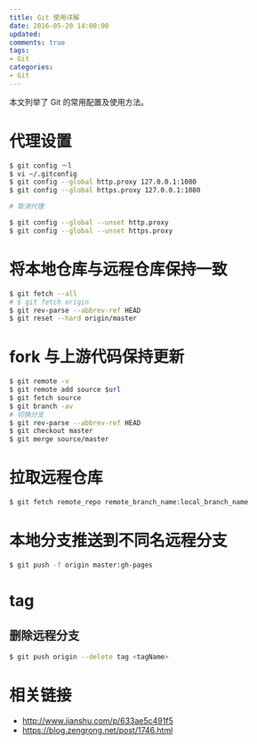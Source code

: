 ```yaml
---
title: Git 使用详解
date: 2016-05-20 14:00:00
updated:
comments: true
tags:
- Git
categories:
- Git
---
```


本文列举了 Git 的常用配置及使用方法。

<!--more-->

# 代理设置

```bash
$ git config －l
$ vi ~/.gitconfig
$ git config --global http.proxy 127.0.0.1:1080
$ git config --global https.proxy 127.0.0.1:1080

# 取消代理

$ git config --global --unset http.proxy
$ git config --global --unset https.proxy
```

# 将本地仓库与远程仓库保持一致

```bash
$ git fetch --all  
# $ git fetch origin
$ git rev-parse --abbrev-ref HEAD
$ git reset --hard origin/master
```

# fork 与上游代码保持更新

```bash
$ git remote -v
$ git remote add source $url
$ git fetch source
$ git branch -av
# 切换分支
$ git rev-parse --abbrev-ref HEAD
$ git checkout master
$ git merge source/master
```

# 拉取远程仓库

```bash
$ git fetch remote_repo remote_branch_name:local_branch_name
```

# 本地分支推送到不同名远程分支

```bash
$ git push -f origin master:gh-pages
```

# tag

## 删除远程分支

```bash
$ git push origin --delete tag <tagName>
```

# 相关链接

* http://www.jianshu.com/p/633ae5c491f5
* https://blog.zengrong.net/post/1746.html
